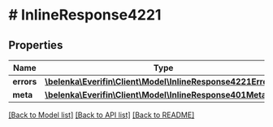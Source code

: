# # InlineResponse4221

## Properties

Name | Type | Description | Notes
------------ | ------------- | ------------- | -------------
**errors** | [**\belenka\Everifin\Client\Model\InlineResponse4221Errors[]**](InlineResponse4221Errors.md) |  | [optional]
**meta** | [**\belenka\Everifin\Client\Model\InlineResponse401Meta**](InlineResponse401Meta.md) |  | [optional]

[[Back to Model list]](../../README.md#models) [[Back to API list]](../../README.md#endpoints) [[Back to README]](../../README.md)

